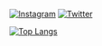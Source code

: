 


[![Instagram](https://img.shields.io/badge/Instagram-E4405F?style=for-the-badge&logo=instagram&logoColor=white)](https://www.instagram.com/halles_2004/)
[![Twitter](https://img.shields.io/badge/Twitter-1DA1F2?style=for-the-badge&logo=twitter&logoColor=white)](https://twitter.com/RaulRonald8)

[![Top Langs](https://github-readme-stats.vercel.app/api/top-langs/?username=RaulRonald)](https://github.com/RaulRonald/github-readme-stats)
